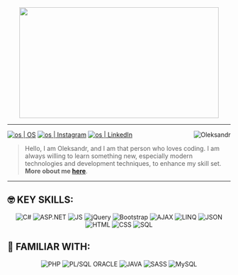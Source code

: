 <div align="center">
 <img src="https://github.com/OAleksandr/OleksandrShchegol/blob/main/images/os-icon.png" width="450" height="250">
</div>

<hr>

[<img alt="os | OS" src="https://img.shields.io/badge/oshchegol.dev-f2b738.svg?&style=for-the-badge&logo=circle&logoColor=fff" />][ossite]
[<img alt="os | Instagram" src="https://img.shields.io/badge/instagram-E4405F.svg?&style=for-the-badge&logo=instagram&logoColor=fff" />][instagram]
[<img alt="os | LinkedIn" src="https://img.shields.io/badge/linkedin-0077B5.svg?&style=for-the-badge&logo=linkedin&logoColor=fff" />][linkedin]
<img align="right" src="https://komarev.com/ghpvc/?username=OAleksandr&label=Profile%20Views%20&color=AC1F21&style=for-the-badge" alt="Oleksandr" />

[ossite]: https://www.oshchegol-dev.com/
[instagram]: https://www.instagram.com/oalexandr24/?hl=en
[linkedin]: https://www.linkedin.com/in/oleksandrshchegol/


> Hello, I am Oleksandr, and I am that person who loves coding. I am always willing to learn something new, especially modern technologies and development techniques, to enhance my skill set. 
> **More obout me [here](https://www.oshchegol-dev.com/about.html)**.

<hr>

## :nerd_face: KEY SKILLS:

<div align="center">
 <img alt="C#" src="https://img.shields.io/badge/csharp-8c34eb.svg?&style=for-the-badge&logo=csharp&logoColor=fff" />
 <img alt="ASP.NET" src="https://img.shields.io/badge/asp.net-8c34eb.svg?&style=for-the-badge&logo=dotnet&logoColor=fff" />
 <img alt="JS" src="https://img.shields.io/badge/javascript-ebcf34.svg?&style=for-the-badge&logo=javascript&logoColor=fff" />
 <img alt="jQuery" src="https://img.shields.io/badge/jquery-3483eb.svg?&style=for-the-badge&logo=jquery&logoColor=fff" />
 <img alt="Bootstrap" src="https://img.shields.io/badge/bootstrap-6f42c1.svg?&style=for-the-badge&logo=bootstrap&logoColor=fff" />
 <img alt="AJAX" src="https://img.shields.io/badge/ajax-54ba80.svg?&style=for-the-badge&logo=ajax&logoColor=fff" />
 <img alt="LINQ" src="https://img.shields.io/badge/linq-6a91d9.svg?&style=for-the-badge&logo=linq&logoColor=fff" />
 <img alt="JSON" src="https://img.shields.io/badge/json-6a91d9.svg?&style=for-the-badge&logo=json&logoColor=fff" />
 <img alt="HTML" src="https://img.shields.io/badge/html-6a91d9.svg?&style=for-the-badge&logo=html&logoColor=fff" />
 <img alt="CSS" src="https://img.shields.io/badge/css-6a91d9.svg?&style=for-the-badge&logo=css&logoColor=fff" />
 <img alt="SQL" src="https://img.shields.io/badge/sql-c1c4b7.svg?&style=for-the-badge&logo=sql&logoColor=fff" />
</div>

## :monocle_face: FAMILIAR WITH:

<div align="center">
 <img alt="PHP" src="https://img.shields.io/badge/php-8892bf.svg?&style=for-the-badge&logo=php&logoColor=fff" />
 <img alt="PL/SQL ORACLE" src="https://img.shields.io/badge/pl sql oracle-e55844.svg?&style=for-the-badge&logo=oracle&logoColor=fff" />
 <img alt="JAVA" src="https://img.shields.io/badge/java-ae0000.svg?&style=for-the-badge&logo=java&logoColor=fff" />
 <img alt="SASS" src="https://img.shields.io/badge/sass-cf649a.svg?&style=for-the-badge&logo=sass&logoColor=fff" />
 <img alt="MySQL" src="https://img.shields.io/badge/mysql-4479a1.svg?&style=for-the-badge&logo=mysql&logoColor=fff" />
</div>



